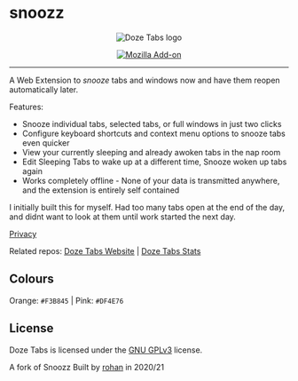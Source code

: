 # snoozz

<p align="center">
  <img src="https://i.imgur.com/h6piEH8.png" alt="Doze Tabs logo"/>
</p>

<div align="center">
	<a target="_blank" href="https://addons.mozilla.org/en-US/firefox/addon/doze-tabs/">
		<img src="https://img.shields.io/amo/v/snoozz?color=orange&logo=firefox-browser&label=firefox%20add-on" alt="Mozilla Add-on">
	</a>
</div>


-------------


A Web Extension to *snooze* tabs and windows now and have them reopen automatically later.

Features:
- Snooze individual tabs, selected tabs, or full windows in just two clicks
- Configure keyboard shortcuts and context menu options to snooze tabs even quicker
- View your currently sleeping and already awoken tabs in the nap room
- Edit Sleeping Tabs to wake up at a different time, Snooze woken up tabs again
- Works completely offline - None of your data is transmitted anywhere, and the extension is entirely self contained

I initially built this for myself. Had too many tabs open at the end of the day, and didnt want to look at them until work started the next day.

[Privacy](https://dozetabs.vercel.app/privacy)

Related repos: [Doze Tabs Website](https://github.com/rohanb10/snoozz-web) | [Doze Tabs Stats](https://github.com/rohanb10/snoozz-stats)


## Colours

Orange: `#F3B845` | Pink: `#DF4E76`

## License

Doze Tabs is licensed under the [GNU GPLv3](https://github.com/ghobs91/doze-tabs/blob/master/LICENSE) license.

A fork of Snoozz Built by [rohan](https://rohan.xyz) in 2020/21